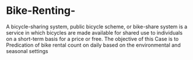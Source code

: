 # Bike-Renting-
A bicycle-sharing system, public bicycle scheme, or bike-share system is a service in which bicycles are made available for shared use to individuals on a short-term basis for a price or free. The objective of this Case is to Predication of bike rental count on daily based on the environmental and seasonal settings
